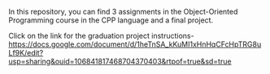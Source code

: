 In this repository, you can find 3 assignments in the Object-Oriented Programming course in the CPP language and a final project.

Click on the link for the graduation project instructions-
https://docs.google.com/document/d/1heTnSA_kKuMI1xHnHqCFcHpTRG8uLf9K/edit?usp=sharing&ouid=106841817468704370403&rtpof=true&sd=true
